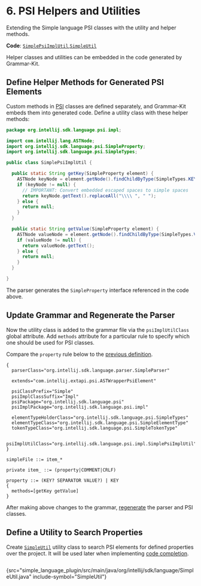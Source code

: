 # 6. PSI Helpers and Utilities

<!-- Copyright 2000-2023 JetBrains s.r.o. and contributors. Use of this source code is governed by the Apache 2.0 license. -->

<link-summary>Extending the Simple language PSI classes with the utility and helper methods.</link-summary>

<tldr>

**Code**: [`SimplePsiImplUtil`](%gh-sdk-samples%/simple_language_plugin/src/main/java/org/intellij/sdk/language/psi/impl/SimplePsiImplUtil.java),[`SimpleUtil`](%gh-sdk-samples%/simple_language_plugin/src/main/java/org/intellij/sdk/language/SimpleUtil.java)

</tldr>

<include from="language_and_filetype.md" element-id="custom_language_tutorial_header"></include>

Helper classes and utilities can be embedded in the code generated by Grammar-Kit.

## Define Helper Methods for Generated PSI Elements

Custom methods in [PSI](psi.md) classes are defined separately, and Grammar-Kit embeds them into generated code.
Define a utility class with these helper methods:

```java
package org.intellij.sdk.language.psi.impl;

import com.intellij.lang.ASTNode;
import org.intellij.sdk.language.psi.SimpleProperty;
import org.intellij.sdk.language.psi.SimpleTypes;

public class SimplePsiImplUtil {

  public static String getKey(SimpleProperty element) {
    ASTNode keyNode = element.getNode().findChildByType(SimpleTypes.KEY);
    if (keyNode != null) {
      // IMPORTANT: Convert embedded escaped spaces to simple spaces
      return keyNode.getText().replaceAll("\\\\ ", " ");
    } else {
      return null;
    }
  }

  public static String getValue(SimpleProperty element) {
    ASTNode valueNode = element.getNode().findChildByType(SimpleTypes.VALUE);
    if (valueNode != null) {
      return valueNode.getText();
    } else {
      return null;
    }
  }

}
```

The parser generates the `SimpleProperty` interface referenced in the code above.

## Update Grammar and Regenerate the Parser

Now the utility class is added to the grammar file via the `psiImplUtilClass` global attribute.
Add `methods` attribute for a particular rule to specify which one should be used for PSI classes.

Compare the `property` rule below to the [previous definition](grammar_and_parser.md#define-the-grammar).

```bnf
{
  parserClass="org.intellij.sdk.language.parser.SimpleParser"

  extends="com.intellij.extapi.psi.ASTWrapperPsiElement"

  psiClassPrefix="Simple"
  psiImplClassSuffix="Impl"
  psiPackage="org.intellij.sdk.language.psi"
  psiImplPackage="org.intellij.sdk.language.psi.impl"

  elementTypeHolderClass="org.intellij.sdk.language.psi.SimpleTypes"
  elementTypeClass="org.intellij.sdk.language.psi.SimpleElementType"
  tokenTypeClass="org.intellij.sdk.language.psi.SimpleTokenType"

  psiImplUtilClass="org.intellij.sdk.language.psi.impl.SimplePsiImplUtil"
}

simpleFile ::= item_*

private item_ ::= (property|COMMENT|CRLF)

property ::= (KEY? SEPARATOR VALUE?) | KEY
{
  methods=[getKey getValue]
}
```

After making above changes to the grammar, [regenerate](grammar_and_parser.md#generate-a-parser) the parser and PSI classes.

## Define a Utility to Search Properties

Create [`SimpleUtil`](%gh-sdk-samples%/simple_language_plugin/src/main/java/org/intellij/sdk/language/SimpleUtil.java) utility class to search PSI elements for defined properties over the project.
It will be used later when implementing [code completion](completion_contributor.md).

```java
```
{src="simple_language_plugin/src/main/java/org/intellij/sdk/language/SimpleUtil.java" include-symbol="SimpleUtil"}
